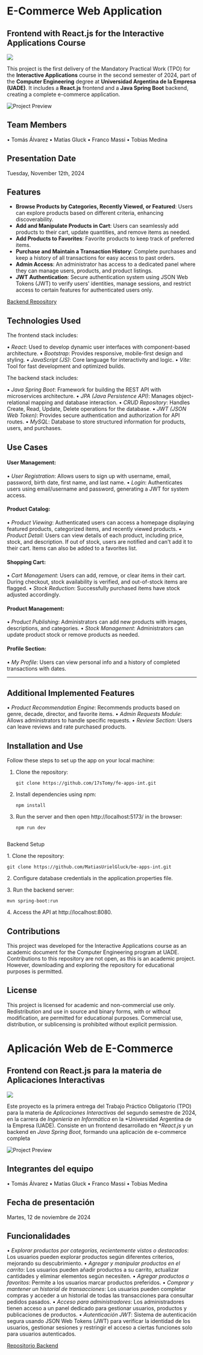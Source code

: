 # E-Commerce Web Application 

## Frontend with React.js for the Interactive Applications Course

![](Imagenes/LogoUADE.svg)

This project is the first delivery of the Mandatory Practical Work (TPO) for the **Interactive Applications** course in the second semester of 2024, part of the **Computer Engineering** degree at **Universidad Argentina de la Empresa (UADE)**. It includes a **React.js** frontend and a **Java Spring Boot** backend, creating a complete e-commerce application.

![Project Preview](src/assets/preview.gif)

## Team Members
•⁠  ⁠Tomás Álvarez
•⁠  ⁠Matías Gluck
•⁠  ⁠Franco Massi
•⁠  ⁠Tobias Medina

## Presentation Date
Tuesday, November 12th, 2024

## Features

- **Browse Products by Categories, Recently Viewed, or Featured**: Users can explore products based on different criteria, enhancing discoverability.
- **Add and Manipulate Products in Cart**: Users can seamlessly add products to their cart, update quantities, and remove items as needed.
- **Add Products to Favorites**: Favorite products to keep track of preferred items.
- **Purchase and Maintain a Transaction History**: Complete purchases and keep a history of all transactions for easy access to past orders.
- **Admin Access**: An administrator has access to a dedicated panel where they can manage users, products, and product listings.
- **JWT Authentication**: Secure authentication system using JSON Web Tokens (JWT) to verify users' identities, manage sessions, and restrict access to certain features for authenticated users only.

[Backend Repository](https://github.com/MatiasUrielGluck/be-apps-int)

## Technologies Used

The frontend stack includes:

•⁠  ⁠*React*: Used to develop dynamic user interfaces with component-based architecture.
•⁠  ⁠*Bootstrap*: Provides responsive, mobile-first design and styling.
•⁠  ⁠*JavaScript (JS)*: Core language for interactivity and logic.
•⁠  ⁠*Vite*: Tool for fast development and optimized builds.

The backend stack includes:

•⁠  ⁠*Java Spring Boot*: Framework for building the REST API with microservices architecture.
•⁠  ⁠*JPA (Java Persistence API)*: Manages object-relational mapping and database interaction.
•⁠  ⁠*CRUD Repository*: Handles Create, Read, Update, Delete operations for the database.
•⁠  ⁠*JWT (JSON Web Token)*: Provides secure authentication and authorization for API routes.
•⁠  ⁠*MySQL*: Database to store structured information for products, users, and purchases.

## Use Cases

#### User Management:
•⁠  ⁠*User Registration*: Allows users to sign up with username, email, password, birth date, first name, and last name.
•⁠  ⁠*Login*: Authenticates users using email/username and password, generating a JWT for system access.

#### Product Catalog:
•⁠  ⁠*Product Viewing*: Authenticated users can access a homepage displaying featured products, categorized items, and recently viewed products.
•⁠  ⁠*Product Detail*: Users can view details of each product, including price, stock, and description. If out of stock, users are notified and can't add it to their cart. Items can also be added to a favorites list.

#### Shopping Cart:
•⁠  ⁠*Cart Management*: Users can add, remove, or clear items in their cart. During checkout, stock availability is verified, and out-of-stock items are flagged.
•⁠  ⁠*Stock Reduction*: Successfully purchased items have stock adjusted accordingly.

#### Product Management:
•⁠  ⁠*Product Publishing*: Administrators can add new products with images, descriptions, and categories.
•⁠  ⁠*Stock Management*: Administrators can update product stock or remove products as needed.

#### Profile Section:
•⁠  ⁠*My Profile*: Users can view personal info and a history of completed transactions with dates.

---

## Additional Implemented Features

•⁠  ⁠*Product Recommendation Engine*: Recommends products based on genre, decade, director, and favorite items.
•⁠  ⁠*Admin Requests Module*: Allows administrators to handle specific requests.
•⁠  ⁠*Review Section*: Users can leave reviews and rate purchased products.

## Installation and Use
Follow these steps to set up the app on your local machine:

1. Clone the repository:
   ```
   git clone https://github.com/17sTomy/fe-apps-int.git
   ```
2. Install dependencies using npm:
   ```
   npm install
   ``` 
3. Run the server and then open http://localhost:5173/ in the browser:
   ```
   npm run dev


Backend Setup

1.⁠ ⁠Clone the repository:
```
git clone https://github.com/MatiasUrielGluck/be-apps-int.git
```

2.⁠ ⁠Configure database credentials in the application.properties file.


3.⁠ ⁠Run the backend server:
```
mvn spring-boot:run
```

4.⁠ ⁠Access the API at http://localhost:8080.


## Contributions

This project was developed for the Interactive Applications course as an academic document for the Computer Engineering program at UADE. Contributions to this repository are not open, as this is an academic project. However, downloading and exploring the repository for educational purposes is permitted.

## License

This project is licensed for academic and non-commercial use only. Redistribution and use in source and binary forms, with or without modification, are permitted for educational purposes. Commercial use, distribution, or sublicensing is prohibited without explicit permission.


# Aplicación Web de E-Commerce

## Frontend con React.js para la materia de Aplicaciones Interactivas

![](Imagenes/LogoUADE.svg)

Este proyecto es la primera entrega del Trabajo Práctico Obligatorio (TPO) para la materia de *Aplicaciones Interactivas* del segundo semestre de 2024, en la carrera de *Ingeniería en Informática* en la *Universidad Argentina de la Empresa (UADE). Consiste en un frontend desarrollado en **React.js* y un backend en *Java Spring Boot*, formando una aplicación de e-commerce completa

![Project Preview](src/assets/preview.gif)

## Integrantes del equipo
•⁠  ⁠Tomás Álvarez
•⁠  ⁠Matías Gluck
•⁠  ⁠Franco Massi
•⁠  ⁠Tobias Medina

## Fecha de presentación
Martes, 12 de noviembre de 2024

## Funcionalidades

•⁠  ⁠*Explorar productos por categorías, recientemente vistos o destacados*: Los usuarios pueden explorar productos según diferentes criterios, mejorando su descubrimiento.
•⁠  ⁠*Agregar y manipular productos en el carrito*: Los usuarios pueden añadir productos a su carrito, actualizar cantidades y eliminar elementos según necesiten.
•⁠  ⁠*Agregar productos a favoritos*: Permite a los usuarios marcar productos preferidos.
•⁠  ⁠*Comprar y mantener un historial de transacciones*: Los usuarios pueden completar compras y acceder a un historial de todas las transacciones para consultar pedidos pasados.
•⁠  ⁠*Acceso para administradores*: Los administradores tienen acceso a un panel dedicado para gestionar usuarios, productos y publicaciones de productos.
•⁠  ⁠*Autenticación JWT*: Sistema de autenticación segura usando JSON Web Tokens (JWT) para verificar la identidad de los usuarios, gestionar sesiones y restringir el acceso a ciertas funciones solo para usuarios autenticados.

[Repositorio Backend](https://github.com/MatiasUrielGluck/be-apps-int)
